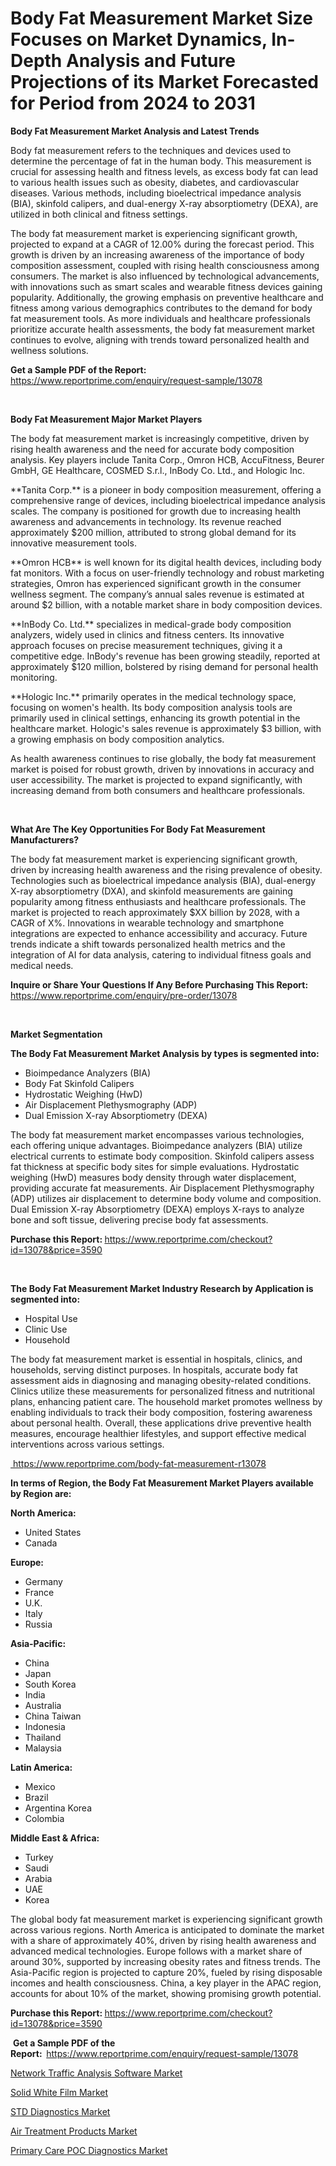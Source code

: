 <p><h1>Body Fat Measurement Market Size Focuses on Market Dynamics, In-Depth Analysis and Future Projections of its Market Forecasted for Period from 2024 to 2031</h1></p><p><strong>Body Fat Measurement Market Analysis and Latest Trends</strong></p>
<p><p>Body fat measurement refers to the techniques and devices used to determine the percentage of fat in the human body. This measurement is crucial for assessing health and fitness levels, as excess body fat can lead to various health issues such as obesity, diabetes, and cardiovascular diseases. Various methods, including bioelectrical impedance analysis (BIA), skinfold calipers, and dual-energy X-ray absorptiometry (DEXA), are utilized in both clinical and fitness settings.</p><p>The body fat measurement market is experiencing significant growth, projected to expand at a CAGR of 12.00% during the forecast period. This growth is driven by an increasing awareness of the importance of body composition assessment, coupled with rising health consciousness among consumers. The market is also influenced by technological advancements, with innovations such as smart scales and wearable fitness devices gaining popularity. Additionally, the growing emphasis on preventive healthcare and fitness among various demographics contributes to the demand for body fat measurement tools. As more individuals and healthcare professionals prioritize accurate health assessments, the body fat measurement market continues to evolve, aligning with trends toward personalized health and wellness solutions.</p></p>
<p><strong>Get a Sample PDF of the Report:&nbsp;</strong> <a href="https://www.reportprime.com/enquiry/request-sample/13078">https://www.reportprime.com/enquiry/request-sample/13078</a></p>
<p>&nbsp;</p>
<p><strong>Body Fat Measurement Major Market Players</strong></p>
<p><p>The body fat measurement market is increasingly competitive, driven by rising health awareness and the need for accurate body composition analysis. Key players include Tanita Corp., Omron HCB, AccuFitness, Beurer GmbH, GE Healthcare, COSMED S.r.l., InBody Co. Ltd., and Hologic Inc.</p><p>**Tanita Corp.** is a pioneer in body composition measurement, offering a comprehensive range of devices, including bioelectrical impedance analysis scales. The company is positioned for growth due to increasing health awareness and advancements in technology. Its revenue reached approximately $200 million, attributed to strong global demand for its innovative measurement tools.</p><p>**Omron HCB** is well known for its digital health devices, including body fat monitors. With a focus on user-friendly technology and robust marketing strategies, Omron has experienced significant growth in the consumer wellness segment. The company’s annual sales revenue is estimated at around $2 billion, with a notable market share in body composition devices.</p><p>**InBody Co. Ltd.** specializes in medical-grade body composition analyzers, widely used in clinics and fitness centers. Its innovative approach focuses on precise measurement techniques, giving it a competitive edge. InBody's revenue has been growing steadily, reported at approximately $120 million, bolstered by rising demand for personal health monitoring.</p><p>**Hologic Inc.** primarily operates in the medical technology space, focusing on women's health. Its body composition analysis tools are primarily used in clinical settings, enhancing its growth potential in the healthcare market. Hologic's sales revenue is approximately $3 billion, with a growing emphasis on body composition analytics.</p><p>As health awareness continues to rise globally, the body fat measurement market is poised for robust growth, driven by innovations in accuracy and user accessibility. The market is projected to expand significantly, with increasing demand from both consumers and healthcare professionals.</p></p>
<p>&nbsp;</p>
<p><strong>What Are The Key Opportunities For Body Fat Measurement Manufacturers?</strong></p>
<p><p>The body fat measurement market is experiencing significant growth, driven by increasing health awareness and the rising prevalence of obesity. Technologies such as bioelectrical impedance analysis (BIA), dual-energy X-ray absorptiometry (DXA), and skinfold measurements are gaining popularity among fitness enthusiasts and healthcare professionals. The market is projected to reach approximately $XX billion by 2028, with a CAGR of X%. Innovations in wearable technology and smartphone integrations are expected to enhance accessibility and accuracy. Future trends indicate a shift towards personalized health metrics and the integration of AI for data analysis, catering to individual fitness goals and medical needs.</p></p>
<p><strong>Inquire or Share Your Questions If Any Before Purchasing This Report:</strong> <a href="https://www.reportprime.com/enquiry/pre-order/13078">https://www.reportprime.com/enquiry/pre-order/13078</a></p>
<p>&nbsp;</p>
<p><strong>Market Segmentation</strong></p>
<p><strong>The Body Fat Measurement Market Analysis by types is segmented into:</strong></p>
<p><ul><li>Bioimpedance Analyzers (BIA)</li><li>Body Fat Skinfold Calipers</li><li>Hydrostatic Weighing (HwD)</li><li>Air Displacement Plethysmography (ADP)</li><li>Dual Emission X-ray Absorptiometry (DEXA)</li></ul></p>
<p><p>The body fat measurement market encompasses various technologies, each offering unique advantages. Bioimpedance analyzers (BIA) utilize electrical currents to estimate body composition. Skinfold calipers assess fat thickness at specific body sites for simple evaluations. Hydrostatic weighing (HwD) measures body density through water displacement, providing accurate fat measurements. Air Displacement Plethysmography (ADP) utilizes air displacement to determine body volume and composition. Dual Emission X-ray Absorptiometry (DEXA) employs X-rays to analyze bone and soft tissue, delivering precise body fat assessments.</p></p>
<p><strong>Purchase this Report:&nbsp;</strong><a href="https://www.reportprime.com/checkout?id=13078&price=3590">https://www.reportprime.com/checkout?id=13078&price=3590</a></p>
<p>&nbsp;</p>
<p><strong>The Body Fat Measurement Market Industry Research by Application is segmented into:</strong></p>
<p><ul><li>Hospital Use</li><li>Clinic Use</li><li>Household</li></ul></p>
<p><p>The body fat measurement market is essential in hospitals, clinics, and households, serving distinct purposes. In hospitals, accurate body fat assessment aids in diagnosing and managing obesity-related conditions. Clinics utilize these measurements for personalized fitness and nutritional plans, enhancing patient care. The household market promotes wellness by enabling individuals to track their body composition, fostering awareness about personal health. Overall, these applications drive preventive health measures, encourage healthier lifestyles, and support effective medical interventions across various settings.</p></p>
<p><a href="https://www.reportprime.com/body-fat-measurement-r13078">&nbsp;https://www.reportprime.com/body-fat-measurement-r13078</a></p>
<p><strong>In terms of Region, the Body Fat Measurement Market Players available by Region are:</strong></p>
<p>
    <p> <strong> North America: </strong>
        <ul>
            <li>United States</li>
            <li>Canada</li>
        </ul>
        </p> 
    <p> <strong> Europe: </strong>
        <ul>
            <li>Germany</li>
            <li>France</li>
            <li>U.K.</li>
            <li>Italy</li>
            <li>Russia</li>
        </ul>
        </p> 
    <p> <strong> Asia-Pacific: </strong>
        <ul>
            <li>China</li>
            <li>Japan</li>
            <li>South Korea</li>
            <li>India</li>
            <li>Australia</li>
            <li>China Taiwan</li>
            <li>Indonesia</li>
            <li>Thailand</li>
            <li>Malaysia</li>
        </ul>
        </p> 
    <p> <strong> Latin America: </strong>
        <ul>
            <li>Mexico</li>
            <li>Brazil</li>
            <li>Argentina Korea</li>
            <li>Colombia</li>
        </ul>
        </p> 
    <p> <strong> Middle East & Africa: </strong>
        <ul>
            <li>Turkey</li>
            <li>Saudi</li>
            <li>Arabia</li>
            <li>UAE</li>
            <li>Korea</li>
        </ul>
    </p>
    </p>
<p><p>The global body fat measurement market is experiencing significant growth across various regions. North America is anticipated to dominate the market with a share of approximately 40%, driven by rising health awareness and advanced medical technologies. Europe follows with a market share of around 30%, supported by increasing obesity rates and fitness trends. The Asia-Pacific region is projected to capture 20%, fueled by rising disposable incomes and health consciousness. China, a key player in the APAC region, accounts for about 10% of the market, showing promising growth potential.</p></p>
<p><strong>Purchase this Report: </strong><a href="https://www.reportprime.com/checkout?id=13078&price=3590">https://www.reportprime.com/checkout?id=13078&price=3590</a></p>
<p>&nbsp;<strong>Get a Sample PDF of the Report:&nbsp;&nbsp;</strong><a href="https://www.reportprime.com/enquiry/request-sample/13078">https://www.reportprime.com/enquiry/request-sample/13078</a></p>
<p><strong></strong></p>
<p><p><a href="https://medium.com/@jewelmohr25/future-trajectory-of-the-network-traffic-analysis-software-market-emerging-market-trends-and-f06098b8d84e">Network Traffic Analysis Software Market</a></p><p><a href="https://issuu.com/reportprime-2/docs/solid-white-film-market-size-2030.p_9c9f582a1c04d9">Solid White Film Market</a></p><p><a href="https://www.linkedin.com/pulse/std-diagnostics-market-global-insights-regional-analysis-2024-2031-iudne?trackingId=1JllbTLaRSGxFmL2aCc9oQ%3D%3D">STD Diagnostics Market</a></p><p><a href="https://github.com/carengczpoe/Market-Research-Report-List-1/blob/main/air-treatment-products-market.md">Air Treatment Products Market</a></p><p><a href="https://www.linkedin.com/pulse/primary-care-poc-diagnostics-market-size-share-trends-analysis-4851e?trackingId=z0ulHiz1QsSBMDMKFtORVQ%3D%3D">Primary Care POC Diagnostics Market</a></p></p>